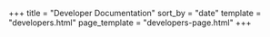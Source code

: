 +++
title = "Developer Documentation"
sort_by = "date"
template = "developers.html"
page_template = "developers-page.html"
+++